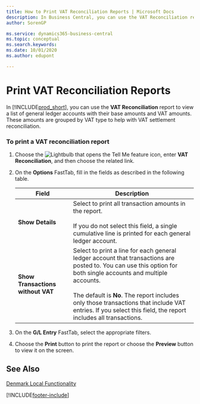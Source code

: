 ```yaml
---
title: How to Print VAT Reconciliation Reports | Microsoft Docs
description: In Business Central, you can use the VAT Reconciliation report to view a list of general ledger accounts with their base amounts and VAT amounts. These amounts are grouped by VAT type to help with VAT settlement reconciliation.
author: SorenGP

ms.service: dynamics365-business-central
ms.topic: conceptual
ms.search.keywords:
ms.date: 10/01/2020
ms.author: edupont

---
```

# Print VAT Reconciliation Reports
In [!INCLUDE[prod_short](../../includes/prod_short.md)], you can use the **VAT Reconciliation** report to view a list of general ledger accounts with their base amounts and VAT amounts. These amounts are grouped by VAT type to help with VAT settlement reconciliation.  

### To print a VAT reconciliation report  

1.  Choose the ![Lightbulb that opens the Tell Me feature](../../media/ui-search/search_small.png "Tell me what you want to do") icon, enter **VAT Reconciliation**, and then choose the related link.  
2.  On the **Options** FastTab, fill in the fields as described in the following table.  

    |Field|Description|  
    |---------------------------------|---------------------------------------|  
    |**Show Details**|Select to print all transaction amounts in the report.<br /><br /> If you do not select this field, a single cumulative line is printed for each general ledger account.|  
    |**Show Transactions without VAT**|Select to print a line for each general ledger account that transactions are posted to. You can use this option for both single accounts and multiple accounts.<br /><br /> The default is **No**. The report includes only those transactions that include VAT entries. If you select this field, the report includes all transactions.|  

3.  On the **G/L Entry** FastTab, select the appropriate filters.  
4.  Choose the **Print** button to print the report or choose the **Preview** button to view it on the screen.  

## See Also  
 [Denmark Local Functionality](denmark-local-functionality.md)  


[!INCLUDE[footer-include](../../includes/footer-banner.md)]